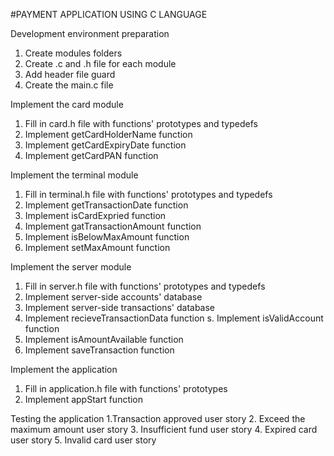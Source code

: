 #PAYMENT APPLICATION USING C LANGUAGE

Development environment preparation 
1. Create modules folders 
2. Create .c and .h file for each module 
3. Add header file guard 
4. Create the main.c file 

Implement the card module 
1. Fill in card.h file with functions' prototypes and typedefs 
2. Implement getCardHolderName function 
3. Implement getCardExpiryDate function 
4. Implement getCardPAN function 

Implement the terminal module 
1. Fill in terminal.h file with functions' prototypes and typedefs 
2. Implement getTransactionDate function 
3. Implement isCardExpried function 
4. Implement gatTransactionAmount function 
5. Implement isBelowMaxAmount function 
6. Implement setMaxAmount function 

Implement the server module 
1. Fill in server.h file with functions' prototypes and typedefs 
2. Implement server-side accounts' database 
3. Implement server-side transactions' database 
4. Implement recieveTransactionData function 
s. Implement isValidAccount function 
6. Implement isAmountAvailable function 
7. Implement saveTransaction function 

Implement the application 
1. Fill in application.h file with functions' prototypes 
2. Implement appStart function 

Testing the application 
1.Transaction approved user story 
2. Exceed the maximum amount user story 
3. Insufficient fund user story 
4. Expired card user story 
5. Invalid card user story 